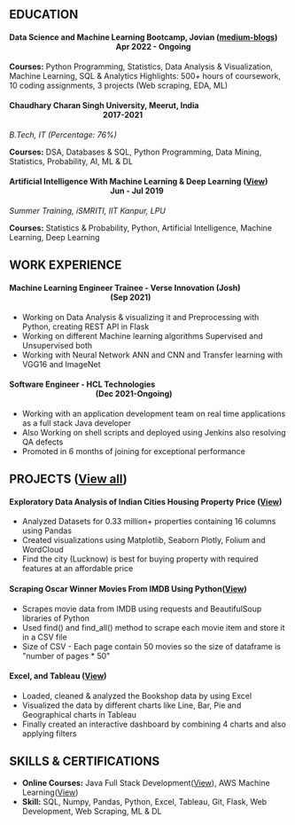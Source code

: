 ## EDUCATION
#### Data Science and Machine Learning Bootcamp, Jovian ([medium-blogs](https://medium.com/@dsaiandmldl))  &nbsp; &nbsp; &nbsp; &nbsp; &nbsp; &nbsp; &nbsp; &nbsp; &nbsp; &nbsp; &nbsp; &nbsp; &nbsp; &nbsp; &nbsp; &nbsp; &nbsp; &nbsp; &nbsp; &nbsp; &nbsp; &nbsp; &nbsp; &nbsp; &nbsp; &nbsp; &nbsp; &nbsp; &nbsp; &nbsp; &nbsp; Apr 2022 - Ongoing
**Courses:** Python Programming, Statistics, Data Analysis & Visualization, Machine Learning, SQL & Analytics
Highlights: 500+ hours of coursework, 10 coding assignments, 3 projects (Web scraping, EDA, ML)

#### Chaudhary Charan Singh University, Meerut, India   &nbsp; &nbsp; &nbsp; &nbsp; &nbsp; &nbsp; &nbsp; &nbsp; &nbsp; &nbsp; &nbsp; &nbsp; &nbsp; &nbsp;&nbsp; &nbsp; &nbsp; &nbsp; &nbsp; &nbsp; &nbsp; &nbsp; &nbsp; &nbsp; &nbsp; &nbsp; &nbsp; &nbsp; &nbsp; &nbsp; &nbsp; &nbsp; &nbsp; &nbsp; &nbsp; &nbsp; &nbsp; &nbsp; &nbsp; &nbsp; &nbsp; &nbsp; &nbsp; &nbsp; &nbsp;&nbsp; &nbsp; &nbsp; &nbsp; &nbsp; 2017-2021
*B.Tech, IT (Percentage: 76%)*

**Courses:** DSA, Databases & SQL, Python Programming, Data Mining, Statistics, Probability, AI, ML & DL

#### Artificial Intelligence With Machine Learning & Deep Learning ([View](https://drive.google.com/file/d/1Aku_Isws1LZdMO7DLJ42LRobL5sGuIOj/view?usp=sharing))  &nbsp; &nbsp; &nbsp;&nbsp;&nbsp;&nbsp; &nbsp; &nbsp;&nbsp; &nbsp; &nbsp; &nbsp; &nbsp; &nbsp; &nbsp; &nbsp; &nbsp; &nbsp; &nbsp; &nbsp; &nbsp; &nbsp; &nbsp; &nbsp; &nbsp; &nbsp;&nbsp; &nbsp; &nbsp; &nbsp; &nbsp; &nbsp; &nbsp; &nbsp; &nbsp;&nbsp; Jun - Jul 2019
*Summer Training, iSMRITI, IIT Kanpur, LPU*

**Courses:** Statistics & Probability, Python, Artificial Intelligence, Machine Learning, Deep Learning

## WORK EXPERIENCE
#### Machine Learning Engineer Trainee - Verse Innovation (Josh) &nbsp; &nbsp;&nbsp; &nbsp; &nbsp; &nbsp; &nbsp; &nbsp; &nbsp; &nbsp; &nbsp; &nbsp; &nbsp; &nbsp; &nbsp;&nbsp; &nbsp; &nbsp; &nbsp; &nbsp; &nbsp; &nbsp; &nbsp; &nbsp; &nbsp; &nbsp; &nbsp; &nbsp; &nbsp; &nbsp;&nbsp; &nbsp; &nbsp; &nbsp; &nbsp; &nbsp; &nbsp;&nbsp; &nbsp; &nbsp; &nbsp; &nbsp; (Sep 2021)
* Working on Data Analysis & visualizing it and Preprocessing with Python, creating REST API in Flask
* Working on different Machine learning algorithms Supervised and Unsupervised both
* Working with Neural Network ANN and CNN and Transfer learning with VGG16 and ImageNet

#### Software Engineer - HCL Technologies  &nbsp; &nbsp; &nbsp; &nbsp; &nbsp; &nbsp; &nbsp; &nbsp; &nbsp; &nbsp; &nbsp; &nbsp; &nbsp; &nbsp; &nbsp; &nbsp;&nbsp;&nbsp; &nbsp; &nbsp; &nbsp; &nbsp; &nbsp; &nbsp; &nbsp; &nbsp; &nbsp;&nbsp; &nbsp; &nbsp; &nbsp; &nbsp; &nbsp; &nbsp; &nbsp; &nbsp; &nbsp;&nbsp; &nbsp; &nbsp; &nbsp; &nbsp; &nbsp; &nbsp; &nbsp; &nbsp; &nbsp; &nbsp; &nbsp; &nbsp; &nbsp; &nbsp; &nbsp; &nbsp; &nbsp; &nbsp;&nbsp; &nbsp; &nbsp; &nbsp; &nbsp; &nbsp;  (Dec 2021-Ongoing)
* Working with an application development team on real time applications as a full stack Java developer
* Also Working on shell scripts and deployed using Jenkins also resolving QA defects
* Promoted in 6 months of joining for exceptional performance

## PROJECTS ([View all](https://jovian.ai/1242sanjay/collections/projects))
#### Exploratory Data Analysis of Indian Cities Housing Property Price ([View](https://jovian.ai/1242sanjay/project-exploratory-data-analysis))
* Analyzed Datasets for 0.33 million+ properties containing 16 columns using Pandas
* Created visualizations using Matplotlib, Seaborn  Plotly, Folium and WordCloud
* Find the city (Lucknow) is best for buying property with required features at an affordable price

#### Scraping Oscar Winner Movies From IMDB Using Python([View](https://jovian.ai/1242sanjay/web-scrapping-project))
* Scrapes movie data from IMDB using requests and BeautifulSoup libraries of Python
* Used find() and find_all() method to scrape each movie item and store it in a CSV file
* Size of CSV - Each page contain 50 movies so the size of dataframe is "number of pages * 50"
 
#### Excel, and Tableau ([View](https://public.tableau.com/views/BookShop_16556660224990/Executivedashboard?:language=en-US&:display_count=n&:origin=viz_share_link))
* Loaded, cleaned & analyzed the Bookshop data by using Excel
* Visualized the data by different charts like Line, Bar, Pie and Geographical charts in Tableau
* Finally created an interactive dashboard by combining 4 charts and also applying filters

## SKILLS & CERTIFICATIONS
* **Online Courses:** Java Full Stack Development([View](https://drive.google.com/file/d/1ZioOoZf_FLe9MA4HMSriG2elaAyd0Gx-/view?usp=sharing)), AWS Machine Learning([View](https://drive.google.com/file/d/1BM4ZbfL8uQBgpVXpnAHJmBrR-OXaJ1ex/view?usp=sharing))
* **Skill:** SQL, Numpy, Pandas, Python, Excel, Tableau, Git, Flask, Web Development, Web Scraping, ML & DL

